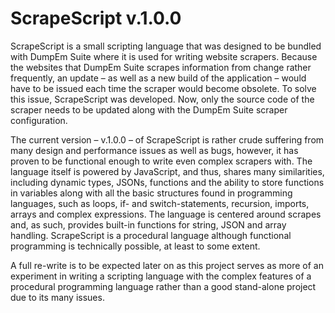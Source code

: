 # ScrapeScript v.1.0.0

ScrapeScript is a small scripting language that was designed to be bundled with DumpEm Suite where it is used for writing
website scrapers. Because the websites that DumpEm Suite scrapes information from change rather frequently, an update – as 
well as a new build of the application – would have to be issued each time the scraper would become obsolete. To solve this
issue, ScrapeScript was developed. Now, only the source code of the scraper needs to be updated along with the DumpEm Suite
scraper configuration.

The current version – v.1.0.0 – of ScrapeScript is rather crude suffering from many design and performance issues as well as
bugs, however, it has proven to be functional enough to write even complex scrapers with. The language itself is powered by
JavaScript, and thus, shares many similarities, including dynamic types, JSONs, functions and the ability to store functions 
in variables along with all the basic structures found in programming languages, such as loops, if- and switch-statements, 
recursion, imports, arrays and complex expressions. The language is centered around scrapes and, as such, provides built-in
functions for string, JSON and array handling. ScrapeScript is a procedural language although functional programming is 
technically possible, at least to some extent.

A full re-write is to be expected later on as this project serves as more of an experiment in writing a scripting language
with the complex features of a procedural programming language rather than a good stand-alone project due to its many 
issues.
